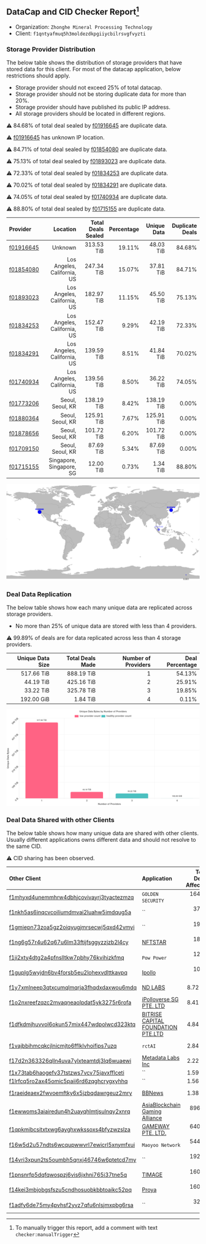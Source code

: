 ## DataCap and CID Checker Report[^1]
 - Organization: `Zhonghe Mineral Processing Technology`
 - Client: `f1qntyafmuq5h3moldezdkpgiiycbilrsvgfvyzti`
### Storage Provider Distribution
The below table shows the distribution of storage providers that have stored data for this client.
For most of the datacap application, below restrictions should apply.
 - Storage provider should not exceed 25% of total datacap.
 - Storage provider should not be storing duplicate data for more than 20%.
 - Storage provider should have published its public IP address.
 - All storage providers should be located in different regions.

⚠️ 84.68% of total deal sealed by [f01916645](https://filfox.info/en/address/f01916645) are duplicate data.

⚠️ [f01916645](https://filfox.info/en/address/f01916645) has unknown IP location.

⚠️ 84.71% of total deal sealed by [f01854080](https://filfox.info/en/address/f01854080) are duplicate data.

⚠️ 75.13% of total deal sealed by [f01893023](https://filfox.info/en/address/f01893023) are duplicate data.

⚠️ 72.33% of total deal sealed by [f01834253](https://filfox.info/en/address/f01834253) are duplicate data.

⚠️ 70.02% of total deal sealed by [f01834291](https://filfox.info/en/address/f01834291) are duplicate data.

⚠️ 74.05% of total deal sealed by [f01740934](https://filfox.info/en/address/f01740934) are duplicate data.

⚠️ 88.80% of total deal sealed by [f01715155](https://filfox.info/en/address/f01715155) are duplicate data.

| Provider                                              |                    Location | Total Deals Sealed | Percentage | Unique Data | Duplicate Deals |
| :---------------------------------------------------- | --------------------------: | -----------------: | ---------: | ----------: | --------------: |
| [f01916645](https://filfox.info/en/address/f01916645) |                     Unknown |         313.53 TiB |     19.11% |   48.03 TiB |          84.68% |
| [f01854080](https://filfox.info/en/address/f01854080) | Los Angeles, California, US |         247.34 TiB |     15.07% |   37.81 TiB |          84.71% |
| [f01893023](https://filfox.info/en/address/f01893023) | Los Angeles, California, US |         182.97 TiB |     11.15% |   45.50 TiB |          75.13% |
| [f01834253](https://filfox.info/en/address/f01834253) | Los Angeles, California, US |         152.47 TiB |      9.29% |   42.19 TiB |          72.33% |
| [f01834291](https://filfox.info/en/address/f01834291) | Los Angeles, California, US |         139.59 TiB |      8.51% |   41.84 TiB |          70.02% |
| [f01740934](https://filfox.info/en/address/f01740934) | Los Angeles, California, US |         139.56 TiB |      8.50% |   36.22 TiB |          74.05% |
| [f01773206](https://filfox.info/en/address/f01773206) |            Seoul, Seoul, KR |         138.19 TiB |      8.42% |  138.19 TiB |           0.00% |
| [f01880364](https://filfox.info/en/address/f01880364) |            Seoul, Seoul, KR |         125.91 TiB |      7.67% |  125.91 TiB |           0.00% |
| [f01878656](https://filfox.info/en/address/f01878656) |            Seoul, Seoul, KR |         101.72 TiB |      6.20% |  101.72 TiB |           0.00% |
| [f01709150](https://filfox.info/en/address/f01709150) |            Seoul, Seoul, KR |          87.69 TiB |      5.34% |   87.69 TiB |           0.00% |
| [f01715155](https://filfox.info/en/address/f01715155) |    Singapore, Singapore, SG |          12.00 TiB |      0.73% |    1.34 TiB |          88.80% |

![Provider Distribution](https://raw.githubusercontent.com/data-preservation-programs/filplus-checker-assets/main/filecoin-project/filecoin-plus-large-datasets/issues/371/1671008858633.png)
### Deal Data Replication
The below table shows how each many unique data are replicated across storage providers.
- No more than 25% of unique data are stored with less than 4 providers.

⚠️ 99.89% of deals are for data replicated across less than 4 storage providers.

| Unique Data Size | Total Deals Made | Number of Providers | Deal Percentage |
| ---------------: | ---------------: | ------------------: | --------------: |
|       517.66 TiB |       888.19 TiB |                   1 |          54.13% |
|        44.19 TiB |       425.16 TiB |                   2 |          25.91% |
|        33.22 TiB |       325.78 TiB |                   3 |          19.85% |
|       192.00 GiB |         1.84 TiB |                   4 |           0.11% |

![Replication Distribution](https://raw.githubusercontent.com/data-preservation-programs/filplus-checker-assets/main/filecoin-project/filecoin-plus-large-datasets/issues/371/1671008859307.png)
### Deal Data Shared with other Clients
The below table shows how many unique data are shared with other clients.
Usually different applications owns different data and should not resolve to the same CID.

⚠️ CID sharing has been observed.

| Other Client                                                                                                          | Application                                                                                                        | Total Deals Affected | Unique CIDs |        Verifier |
| :-------------------------------------------------------------------------------------------------------------------- | :----------------------------------------------------------------------------------------------------------------- | -------------------: | ----------: | --------------: |
| [f1mhyxd4unemmhrw4dbhjcovivayrj3tyactezmzq](https://filfox.info/en/address/f1mhyxd4unemmhrw4dbhjcovivayrj3tyactezmzq) | `GOLDEN SECURITY`                                                                                                  |           164.31 TiB |       1,106 | LDN v3 multisig |
| [f1nkh5as6inqcvcoiliumdmvai2luahw5imdqug5a](https://filfox.info/en/address/f1nkh5as6inqcvcoiliumdmvai2luahw5imdqug5a) | ``                                                                                                                 |            37.47 TiB |         225 |            Eden |
| [f1gmiepn73zoa5gz2oiqyugjmrsecwj5qxd42vmyi](https://filfox.info/en/address/f1gmiepn73zoa5gz2oiqyugjmrsecwj5qxd42vmyi) | ``                                                                                                                 |            19.34 TiB |          82 | LDN v3 multisig |
| [f1ng6g57r4u62q67u6lm33ftijfsggyzzjzb2l4cy](https://filfox.info/en/address/f1ng6g57r4u62q67u6lm33ftijfsggyzzjzb2l4cy) | [NFTSTAR](https://github.com/filecoin-project/filecoin-plus-large-datasets/issues/960)                             |            18.06 TiB |         103 | LDN v3 multisig |
| [f1ji2xty4dtg2a4pfnslltkw7pbhy76kvihizkfmq](https://filfox.info/en/address/f1ji2xty4dtg2a4pfnslltkw7pbhy76kvihizkfmq) | `Pow Power`                                                                                                        |            12.06 TiB |          66 | LDN v3 multisig |
| [f1guplg5wyjdn6bv4forsb5eu2lohexvdlttkavpq](https://filfox.info/en/address/f1guplg5wyjdn6bv4forsb5eu2lohexvdlttkavpq) | [Ipollo](https://github.com/filecoin-project/filecoin-plus-large-datasets/issues/168)                              |            10.09 TiB |          65 |       LDN # 168 |
| [f1y7xmlneep3qtxcumqlmqrja3fhqdxdaxwou6mdq](https://filfox.info/en/address/f1y7xmlneep3qtxcumqlmqrja3fhqdxdaxwou6mdq) | [ND LABS](https://github.com/filecoin-project/filecoin-plus-large-datasets/issues/109)                             |             8.72 TiB |          56 |       LDN # 109 |
| [f1o2nxreefzqzc2mvaqneaolpdat5yk3275r6rofa](https://filfox.info/en/address/f1o2nxreefzqzc2mvaqneaolpdat5yk3275r6rofa) | [iPolloverse SG PTE\. LTD](https://github.com/filecoin-project/filecoin-plus-large-datasets/issues/767)            |             8.41 TiB |          64 | LDN v3 multisig |
| [f1dfkdmjhuvvol6okun57mix447wdpolwcd323ktq](https://filfox.info/en/address/f1dfkdmjhuvvol6okun57mix447wdpolwcd323ktq) | [BITRISE CAPITAL FOUNDATION PTE\.LTD](https://github.com/filecoin-project/filecoin-plus-large-datasets/issues/139) |             4.84 TiB |          45 |       LDN # 139 |
| [f1vajbbihmcqkcjlnicmjto6fflklvhoifips7uzq](https://filfox.info/en/address/f1vajbbihmcqkcjlnicmjto6fflklvhoifips7uzq) | `rctAI`                                                                                                            |             2.84 TiB |          28 | LDN v3 multisig |
| [f17d2n363326qlln4uva7ylxteamtdj3lq6wuaewi](https://filfox.info/en/address/f17d2n363326qlln4uva7ylxteamtdj3lq6wuaewi) | [Metadata Labs Inc](https://github.com/filecoin-project/filecoin-plus-large-datasets/issues/200)                   |             2.22 TiB |          23 |       LDN # 200 |
| [f1x73tab6haogefv37tstzws7vcv75javxfflceti](https://filfox.info/en/address/f1x73tab6haogefv37tstzws7vcv75javxfflceti) | ``                                                                                                                 |             1.59 TiB |          25 |            Eden |
| [f1lrfcq5ro2ax45omic5paii6rd6zqghcrygxyhhq](https://filfox.info/en/address/f1lrfcq5ro2ax45omic5paii6rd6zqghcrygxyhhq) | ``                                                                                                                 |             1.56 TiB |          21 |           Barry |
| [f1raeideaex2fwvoemftky6x5jzbqdawrgeuz2mry](https://filfox.info/en/address/f1raeideaex2fwvoemftky6x5jzbqdawrgeuz2mry) | [BBNews](https://github.com/filecoin-project/filecoin-plus-large-datasets/issues/218)                              |             1.38 TiB |           8 |       LDN # 218 |
| [f1ewwoms3aiairedun4h2uayqhlmtjsulnqy2xnrq](https://filfox.info/en/address/f1ewwoms3aiairedun4h2uayqhlmtjsulnqy2xnrq) | [AsiaBlockchain Gaming Alliance](https://github.com/filecoin-project/filecoin-plus-large-datasets/issues/179)      |           896.00 GiB |          10 |       LDN # 179 |
| [f1qpkmibcsitxtxwg6ayghxwkssoxs4bfyzwzslza](https://filfox.info/en/address/f1qpkmibcsitxtxwg6ayghxwkssoxs4bfyzwzslza) | [GAMEWAY PTE\. LTD\.](https://github.com/filecoin-project/filecoin-plus-large-datasets/issues/158)                 |           640.00 GiB |           2 |       LDN # 158 |
| [f16w5d2u57ndts6wcqupwwvrl7ewicrl5xnymfxui](https://filfox.info/en/address/f16w5d2u57ndts6wcqupwwvrl7ewicrl5xnymfxui) | `Maoyoo Network`                                                                                                   |           544.00 GiB |           4 | LDN v3 multisig |
| [f14vri3xpun2ts5oumbh5qnxj46746w6ptetcd7my](https://filfox.info/en/address/f14vri3xpun2ts5oumbh5qnxj46746w6ptetcd7my) | ``                                                                                                                 |           192.00 GiB |           5 |            Eden |
| [f1pnsnrfp5dqfqwospzj6vis6jxhni765i37tne5q](https://filfox.info/en/address/f1pnsnrfp5dqfqwospzj6vis6jxhni765i37tne5q) | [TIMAGE](https://github.com/filecoin-project/filecoin-plus-large-datasets/issues/302)                              |           160.00 GiB |           1 | LDN v3 multisig |
| [f14kei3mbjobgsfszu5cndhosuobkbbtoaikc52pq](https://filfox.info/en/address/f14kei3mbjobgsfszu5cndhosuobkbbtoaikc52pq) | [Proya](https://github.com/filecoin-project/filecoin-plus-large-datasets/issues/295)                               |           160.00 GiB |           1 | LDN v3 multisig |
| [f1adfy6de75my4pvhsf2yvz7qfu6nlsjmxpbg6rsa](https://filfox.info/en/address/f1adfy6de75my4pvhsf2yvz7qfu6nlsjmxpbg6rsa) | ``                                                                                                                 |            32.00 GiB |           1 |             Nic |

[^1]: To manually trigger this report, add a comment with text `checker:manualTrigger`
